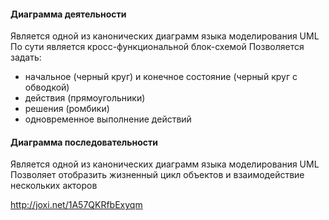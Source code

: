 #### Диаграмма деятельности

Является одной из канонических диаграмм
языка моделирования UML
По сути является кросс-функциональной
блок-схемой
Позволяется задать:
* начальное (черный круг) и конечное
состояние (черный круг с обводкой)
* действия (прямоугольники)
* решения (ромбики)
* одновременное выполнение действий

#### Диаграмма последовательности

Является одной из канонических диаграмм
языка моделирования UML
Позволяет отобразить жизненный цикл
объектов и взаимодействие нескольких
акторов

http://joxi.net/1A57QKRfbExyqm